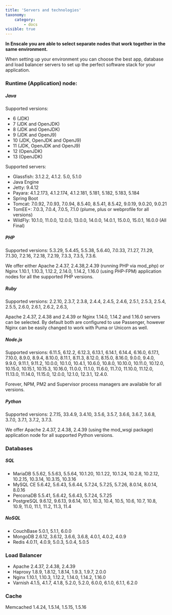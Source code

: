 ```yaml
---
title: 'Servers and technologies'
taxonomy:
    category:
        - docs
visible: true
---
```


**In Enscale you are able to select separate nodes that work together in the same environment.**

When setting up your environment you can choose the best app, database and load balancer servers to set up the perfect software stack for your application.

### Runtime (Application) node:

##### Java
Supported versions: 
* 6 (JDK) 
* 7 (JDK and OpenJDK)
* 8 (JDK and OpenJDK)
* 9 (JDK and OpenJ9)
* 10 (JDK, OpenJDK and OpenJ9)
* 11 (JDK, OpenJDK and OpenJ9) 
* 12 (OpenJDK)
* 13 (OpenJDK)

Supported servers: 
* Glassfish: 3.1.2.2, 4.1.2. 5.0, 5.1.0
* Java Engine
* Jetty: 9.4.12
* Payara: 4.1.2.173, 4.1.2.174, 4.1.2.181, 5.181, 5.182, 5.183, 5.184
* Spring Boot
* Tomcat: 7.0.92, 7.0.93, 7.0.94, 8.5.40, 8.5.41, 8.5.42, 9.0.19, 9.0.20, 9.0.21
* TomEE+: 7.0.3, 7.0.4, 7.0.5, 7.1.0 (plume, plus or webprofile for all versions)
* WildFly: 10.1.0, 11.0.0, 12.0.0, 13.0.0, 14.0.0, 14.0.1, 15.0.0, 15.0.1, 16.0.0 (All Final)


##### PHP
Supported versions: 5.3.29, 5.4.45, 5.5.38, 5.6.40, 7.0.33, 7.1.27, 7.1.29, 7.1.30, 7.2.16, 7.2.18, 7.2.19, 7.3.3, 7.3.5, 7.3.6.

We offer either Apache 2.4.37, 2.4.38,2.4.39 (running PHP via mod_php) or Nginx 1.10.1, 1.10.3, 1.12.2, 2.14.0, 1.14.2, 1.16.0 (using PHP-FPM) application nodes for all the supported PHP versions.


##### Ruby
Supported versions: 2.2.10, 2.3.7, 2.3.8, 2.4.4, 2.4.5, 2.4.6, 2.5.1, 2.5.3, 2.5.4, 2.5.5, 2.6.0, 2.6.1, 2.6.2, 2.6.3, 

Apache 2.4.37, 2.4.38 and 2.4.39 or Nginx 1.14.0, 1.14.2 and 1.16.0 servers can be selected. By default both are configured to use Passenger, however Nginx can be easily changed to work with Puma or Unicorn as well.


##### Node.js
Supported versions: 6.11.5, 6.12.2, 6.12.3, 6.13.1, 6.14.1, 6.14.4, 6.16.0, 6.17.1, 7.10.0, 8.9.0, 8.9.4, 8.10.0, 8.11.1, 8.11.3, 8.12.0, 8.15.0, 8.16.0, 9.0.0, 9.4.0, 9.9.0, 9.11.1, 9.11.2, 10.0.0, 10.1.0, 10.4.1, 10.6.0, 10.8.0, 10.10.0, 10.11.0, 10.12.0, 10.15.0, 10.15.1, 10.15.3, 10.16.0, 11.0.0, 11.1.0, 11.6.0, 11.7.0, 11.10.0, 11.12.0, 11.13.0, 11.14.0, 11.15.0, 12.0.0, 12.1.0, 12.3.1, 12.4.0.

Forever, NPM, PM2 and Supervisor process managers are available for all versions.

##### Python
Supported versions: 2.7.15, 33.4.9, 3.4.10, 3.5.6, 3.5.7, 3.6.6, 3.6.7, 3.6.8, 3.7.0, 3.7.1, 3.7.2, 3.7.3.

We offer Apache 2.4.37, 2.4.38, 2.4.39 (using the mod_wsgi package) application node for all supported Python versions.

### Databases

##### SQL
* MariaDB 5.5.62, 5.5.63, 5.5.64, 10.1.20, 10.1.22, 10.1.24, 10.2.8, 10.2.12, 10.2.15, 10.3.14, 10.3.15, 10.3.16 
* MySQL CE 5.6.42, 5.6.43, 5.6.44, 5.7.24, 5.7.25, 5.7.26, 8.0.14, 8.0.14, 8.0.16
* PerconaDB 5.5.41, 5.6.42, 5.6.43, 5.7.24, 5.7.25
* PostgreSQL 9.6.12, 9.6.13, 9.6.14, 10.1, 10.3, 10.4, 10.5, 10.6, 10.7, 10.8, 10.9, 11.0, 11.1, 11.2, 11.3, 11.4

##### NoSQL 
* CouchBase 5.0.1, 5.1.1, 6.0.0 
* MongoDB 2.6.12, 3.6.12, 3.6.6, 3.6.8, 4.0.1, 4.0.2, 4.0.9
* Redis 4.0.11, 4.0.9, 5.0.3, 5.0.4, 5.0.5

###  Load Balancer
* Apache 2.4.37, 2.4.38, 2.4.39
* Haproxy 1.8.9, 1.8.12, 1.8.14, 1.9.3, 1.9.7, 2.0.0
* Nginx 1.10.1, 1.10.3, 1.12.2, 1.14.0, 1.14.2, 1.16.0
* Varnish 4.1.5, 4.1.7, 4.1.8, 5.2.0, 5.2.0, 6.0.0, 6.1.0, 6.1.1, 6.2.0

###  Cache

Memcached 1.4.24, 1.5.14, 1.5.15, 1.5.16

